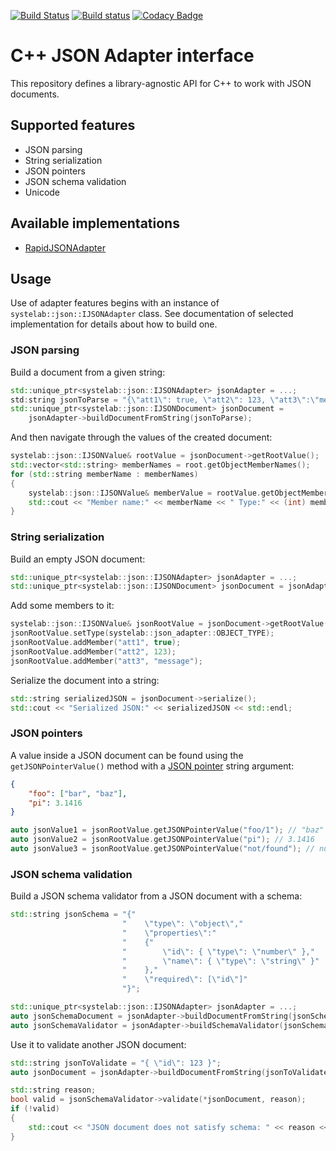 [![Build Status](https://travis-ci.org/systelab/cpp-json-adapter.svg?branch=master)](https://travis-ci.org/systelab/cpp-json-adapter)
[![Build status](https://ci.appveyor.com/api/projects/status/bmx6oen56aowb283?svg=true)](https://ci.appveyor.com/project/systelab/cpp-json-adapter)
[![Codacy Badge](https://api.codacy.com/project/badge/Grade/7e19c714d00244419ea2bdc5401e7cc6)](https://www.codacy.com/app/systelab/cpp-json-adapter?utm_source=github.com&amp;utm_medium=referral&amp;utm_content=systelab/cpp-json-adapter&amp;utm_campaign=Badge_Grade)


# C++ JSON Adapter interface

This repository defines a library-agnostic API for C++ to work with JSON documents.

## Supported features

* JSON parsing
* String serialization
* JSON pointers
* JSON schema validation
* Unicode

## Available implementations

* [RapidJSONAdapter](https://github.com/systelab/cpp-rapidjson-json-adapter)

## Usage

Use of adapter features begins with an instance of `systelab::json::IJSONAdapter` class. See documentation of selected implementation for details about how to build one.

### JSON parsing

Build a document from a given string:

```cpp
std::unique_ptr<systelab::json::IJSONAdapter> jsonAdapter = ...;
std:string jsonToParse = "{\"att1\": true, \"att2\": 123, \"att3\":\"message\"}";
std::unique_ptr<systelab::json::IJSONDocument> jsonDocument =
    jsonAdapter->buildDocumentFromString(jsonToParse);
```

And then navigate through the values of the created document:

```cpp
systelab::json::IJSONValue& rootValue = jsonDocument->getRootValue();
std::vector<std::string> memberNames = root.getObjectMemberNames();
for (std::string memberName : memberNames)
{
    systelab::json::IJSONValue& memberValue = rootValue.getObjectMemberValue(memberName);
    std::cout << "Member name:" << memberName << " Type:" << (int) memberValue.getType() << std::endl;
}
```

### String serialization

Build an empty JSON document:

```cpp
std::unique_ptr<systelab::json::IJSONAdapter> jsonAdapter = ...;
std::unique_ptr<systelab::json::IJSONDocument> jsonDocument = jsonAdapter->buildEmptyDocument();
```

Add some members to it:

```cpp
systelab::json::IJSONValue& jsonRootValue = jsonDocument->getRootValue();
jsonRootValue.setType(systelab::json_adapter::OBJECT_TYPE);
jsonRootValue.addMember("att1", true);
jsonRootValue.addMember("att2", 123);
jsonRootValue.addMember("att3", "message");
```

Serialize the document into a string:

```cpp
std::string serializedJSON = jsonDocument->serialize();
std::cout << "Serialized JSON:" << serializedJSON << std::endl;
```

### JSON pointers

A value inside a JSON document can be found using the `getJSONPointerValue()` method with a [JSON pointer](https://tools.ietf.org/html/rfc6901) string argument:

```json
{
    "foo": ["bar", "baz"],
    "pi": 3.1416
}
```

```cpp
auto jsonValue1 = jsonRootValue.getJSONPointerValue("foo/1"); // "baz"
auto jsonValue2 = jsonRootValue.getJSONPointerValue("pi"); // 3.1416
auto jsonValue3 = jsonRootValue.getJSONPointerValue("not/found"); // null
```

### JSON schema validation

Build a JSON schema validator from a JSON document with a schema:

```cpp
std::string jsonSchema = "{"
                         "    \"type\": \"object\","
                         "    \"properties\":"
                         "    {"
                         "        \"id\": { \"type\": \"number\" },"
                         "        \"name\": { \"type\": \"string\" }"
                         "    },"
                         "    \"required\": [\"id\"]"
                         "}";

std::unique_ptr<systelab::json::IJSONAdapter> jsonAdapter = ...;
auto jsonSchemaDocument = jsonAdapter->buildDocumentFromString(jsonSchema);
auto jsonSchemaValidator = jsonAdapter->buildSchemaValidator(jsonSchemaDocument);
```

Use it to validate another JSON document:

```cpp
std::string jsonToValidate = "{ \"id\": 123 }";
auto jsonDocument = jsonAdapter->buildDocumentFromString(jsonToValidate);

std::string reason;
bool valid = jsonSchemaValidator->validate(*jsonDocument, reason);
if (!valid)
{
    std::cout << "JSON document does not satisfy schema: " << reason << std::endl;
}
```
